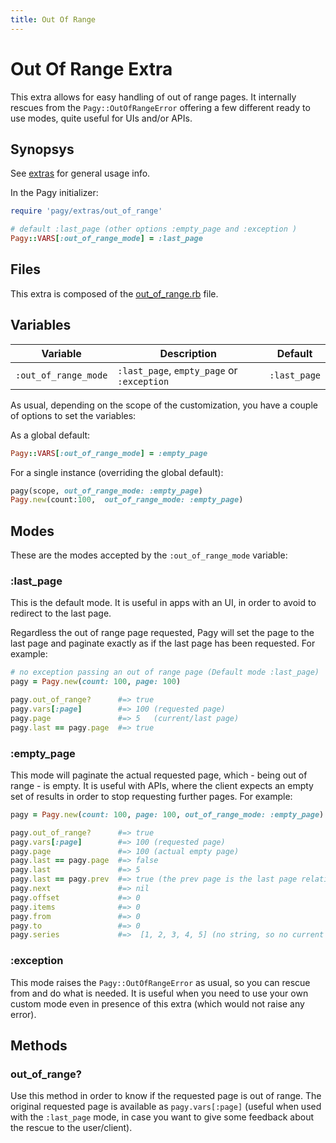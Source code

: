 ```yaml
---
title: Out Of Range
---
```

# Out Of Range Extra

This extra allows for easy handling of out of range pages. It internally rescues from the `Pagy::OutOfRangeError` offering a few different ready to use modes, quite useful for UIs and/or APIs.

## Synopsys

See [extras](../extras.md) for general usage info.

In the Pagy initializer:

```ruby
require 'pagy/extras/out_of_range'

# default :last_page (other options :empty_page and :exception )
Pagy::VARS[:out_of_range_mode] = :last_page
```

## Files

This extra is composed of the [out_of_range.rb](https://github.com/ddnexus/pagy/blob/master/lib/pagy/extras/out_of_range.rb) file.

## Variables

| Variable             | Description                                | Default      |
| -------------------- | ------------------------------------------ | ------------ |
| `:out_of_range_mode` | `:last_page`, `empty_page` or `:exception` | `:last_page` |

As usual, depending on the scope of the customization, you have a couple of options to set the variables:

As a global default:

```ruby
Pagy::VARS[:out_of_range_mode] = :empty_page
```

For a single instance (overriding the global default):

```ruby
pagy(scope, out_of_range_mode: :empty_page)
Pagy.new(count:100,  out_of_range_mode: :empty_page)
```

## Modes

These are the modes accepted by the `:out_of_range_mode` variable:

### :last_page

This is the default mode. It is useful in apps with an UI, in order to avoid to redirect to the last page.

Regardless the out of range page requested, Pagy will set the page to the last page and paginate exactly as if the last page has been requested. For example:

```ruby
# no exception passing an out of range page (Default mode :last_page)
pagy = Pagy.new(count: 100, page: 100)

pagy.out_of_range?      #=> true
pagy.vars[:page]        #=> 100 (requested page)
pagy.page               #=> 5   (current/last page)
pagy.last == pagy.page  #=> true
```

### :empty_page

This mode will paginate the actual requested page, which - being out of range - is empty. It is useful with APIs, where the client expects an empty set of results in order to stop requesting further pages. For example:

```ruby
pagy = Pagy.new(count: 100, page: 100, out_of_range_mode: :empty_page)

pagy.out_of_range?      #=> true
pagy.vars[:page]        #=> 100 (requested page)
pagy.page               #=> 100 (actual empty page)
pagy.last == pagy.page  #=> false
pagy.last               #=> 5
pagy.last == pagy.prev  #=> true (the prev page is the last page relative to out of range page)
pagy.next               #=> nil
pagy.offset             #=> 0
pagy.items              #=> 0
pagy.from               #=> 0
pagy.to                 #=> 0
pagy.series             #=>  [1, 2, 3, 4, 5] (no string, so no current page highlighted in the UI)
```

### :exception

This mode raises the `Pagy::OutOfRangeError` as usual, so you can rescue from and do what is needed. It is useful when you need to use your own custom mode even in presence of this extra (which would not raise any error).

## Methods

### out_of_range?

Use this method in order to know if the requested page is out of range. The original requested page is available as `pagy.vars[:page]` (useful when used with the `:last_page` mode, in case you want to give some feedback about the rescue to the user/client).
